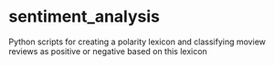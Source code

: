 # sentiment_analysis
Python scripts for creating a polarity lexicon and classifying moview reviews as positive or negative based on this lexicon
